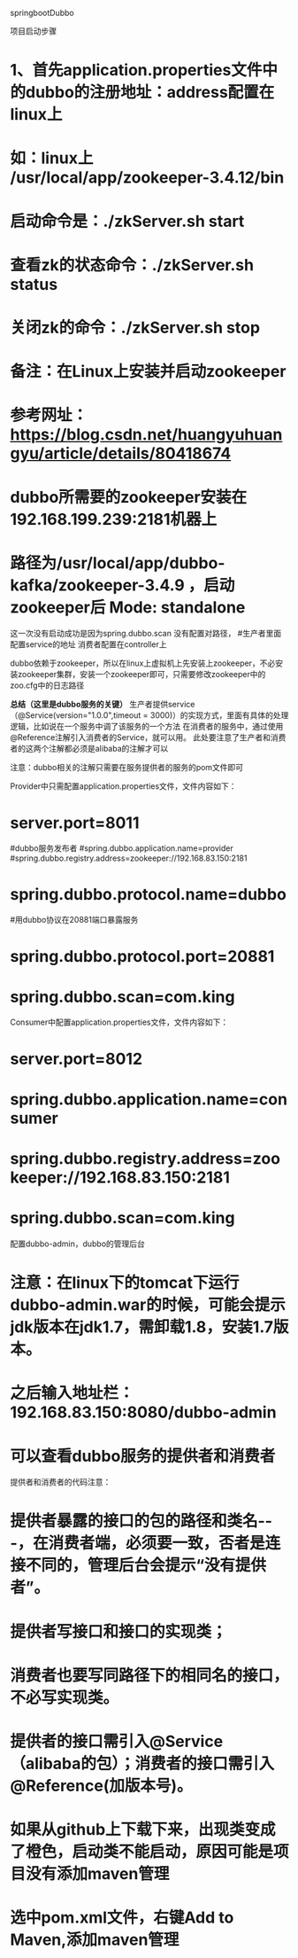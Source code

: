  springbootDubbo

 项目启动步骤
# 1、首先application.properties文件中的dubbo的注册地址：address配置在linux上
#    如：linux上 /usr/local/app/zookeeper-3.4.12/bin 
#      启动命令是：./zkServer.sh start
#      查看zk的状态命令：./zkServer.sh status
#      关闭zk的命令：./zkServer.sh stop
#   备注：在Linux上安装并启动zookeeper
#         参考网址：https://blog.csdn.net/huangyuhuangyu/article/details/80418674 
#   dubbo所需要的zookeeper安装在192.168.199.239:2181机器上  
#   路径为/usr/local/app/dubbo-kafka/zookeeper-3.4.9 ，启动zookeeper后    Mode: standalone

这一次没有启动成功是因为spring.dubbo.scan 没有配置对路径，
#生产者里面配置service的地址  消费者配置在controller上

dubbo依赖于zookeeper，所以在linux上虚拟机上先安装上zookeeper，不必安装zookeeper集群，安装一个zookeeper即可，只需要修改zookeeper中的zoo.cfg中的日志路径

**总结（这里是dubbo服务的关键）**
生产者提供service（@Service(version="1.0.0",timeout = 3000)）的实现方式，里面有具体的处理逻辑，比如说在一个服务中调了该服务的一个方法
在消费者的服务中，通过使用@Reference注解引入消费者的Service，就可以用。
此处要注意了生产者和消费者的这两个注解都必须是alibaba的注解才可以

注意：dubbo相关的注解只需要在服务提供者的服务的pom文件即可

Provider中只需配置application.properties文件，文件内容如下：
# server.port=8011
#dubbo服务发布者
#spring.dubbo.application.name=provider
#spring.dubbo.registry.address=zookeeper://192.168.83.150:2181
# spring.dubbo.protocol.name=dubbo
#用dubbo协议在20881端口暴露服务
# spring.dubbo.protocol.port=20881
# spring.dubbo.scan=com.king
Consumer中配置application.properties文件，文件内容如下：
# server.port=8012

# spring.dubbo.application.name=consumer
# spring.dubbo.registry.address=zookeeper://192.168.83.150:2181
# spring.dubbo.scan=com.king
配置dubbo-admin，dubbo的管理后台
# 注意：在linux下的tomcat下运行dubbo-admin.war的时候，可能会提示jdk版本在jdk1.7，需卸载1.8，安装1.7版本。
# 之后输入地址栏：192.168.83.150:8080/dubbo-admin
# 可以查看dubbo服务的提供者和消费者
提供者和消费者的代码注意：
# 提供者暴露的接口的包的路径和类名---，在消费者端，必须要一致，否者是连接不同的，管理后台会提示“没有提供者”。
# 提供者写接口和接口的实现类；
# 消费者也要写同路径下的相同名的接口，不必写实现类。
# 提供者的接口需引入@Service（alibaba的包）；消费者的接口需引入@Reference(加版本号)。

# 如果从github上下载下来，出现类变成了橙色，启动类不能启动，原因可能是项目没有添加maven管理
# 选中pom.xml文件，右键Add to Maven,添加maven管理
